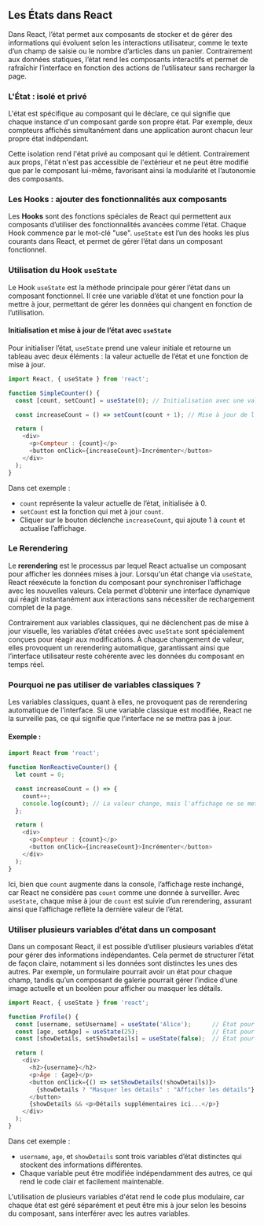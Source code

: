 ## Les États dans React

Dans React, l’état permet aux composants de stocker et de gérer des informations qui évoluent selon les interactions utilisateur, comme le texte d’un champ de saisie ou le nombre d’articles dans un panier. Contrairement aux données statiques, l’état rend les composants interactifs et permet de rafraîchir l’interface en fonction des actions de l’utilisateur sans recharger la page.

### L'État : isolé et privé

L'état est spécifique au composant qui le déclare, ce qui signifie que chaque instance d'un composant garde son propre état. Par exemple, deux compteurs affichés simultanément dans une application auront chacun leur propre état indépendant.

Cette isolation rend l'état privé au composant qui le détient. Contrairement aux props, l'état n'est pas accessible de l'extérieur et ne peut être modifié que par le composant lui-même, favorisant ainsi la modularité et l’autonomie des composants.

### Les Hooks : ajouter des fonctionnalités aux composants

Les **Hooks** sont des fonctions spéciales de React qui permettent aux composants d’utiliser des fonctionnalités avancées comme l’état. Chaque Hook commence par le mot-clé "use". `useState` est l’un des hooks les plus courants dans React, et permet de gérer l’état dans un composant fonctionnel.

### Utilisation du Hook `useState`

Le Hook `useState` est la méthode principale pour gérer l’état dans un composant fonctionnel. Il crée une variable d’état et une fonction pour la mettre à jour, permettant de gérer les données qui changent en fonction de l’utilisation.

#### Initialisation et mise à jour de l’état avec `useState`

Pour initialiser l’état, `useState` prend une valeur initiale et retourne un tableau avec deux éléments : la valeur actuelle de l’état et une fonction de mise à jour.

```javascript
import React, { useState } from 'react';

function SimpleCounter() {
  const [count, setCount] = useState(0); // Initialisation avec une valeur de départ de 0

  const increaseCount = () => setCount(count + 1); // Mise à jour de l’état

  return (
    <div>
      <p>Compteur : {count}</p>
      <button onClick={increaseCount}>Incrémenter</button>
    </div>
  );
}
```

Dans cet exemple :
- `count` représente la valeur actuelle de l’état, initialisée à 0.
- `setCount` est la fonction qui met à jour `count`.
- Cliquer sur le bouton déclenche `increaseCount`, qui ajoute 1 à `count` et actualise l’affichage.

### Le Rerendering

Le **rerendering** est le processus par lequel React actualise un composant pour afficher les données mises à jour. Lorsqu'un état change via `useState`, React réexécute la fonction du composant pour synchroniser l’affichage avec les nouvelles valeurs. Cela permet d’obtenir une interface dynamique qui réagit instantanément aux interactions sans nécessiter de rechargement complet de la page.

Contrairement aux variables classiques, qui ne déclenchent pas de mise à jour visuelle, les variables d’état créées avec `useState` sont spécialement conçues pour réagir aux modifications. À chaque changement de valeur, elles provoquent un rerendering automatique, garantissant ainsi que l’interface utilisateur reste cohérente avec les données du composant en temps réel.

### Pourquoi ne pas utiliser de variables classiques ?

Les variables classiques, quant à elles, ne provoquent pas de rerendering automatique de l’interface. Si une variable classique est modifiée, React ne la surveille pas, ce qui signifie que l’interface ne se mettra pas à jour.

#### Exemple :

```javascript
import React from 'react';

function NonReactiveCounter() {
  let count = 0;

  const increaseCount = () => {
    count++;
    console.log(count); // La valeur change, mais l'affichage ne se met pas à jour.
  };

  return (
    <div>
      <p>Compteur : {count}</p>
      <button onClick={increaseCount}>Incrémenter</button>
    </div>
  );
}
```

Ici, bien que `count` augmente dans la console, l’affichage reste inchangé, car React ne considère pas `count` comme une donnée à surveiller. Avec `useState`, chaque mise à jour de `count` est suivie d’un rerendering, assurant ainsi que l’affichage reflète la dernière valeur de l’état.

### Utiliser plusieurs variables d’état dans un composant

Dans un composant React, il est possible d’utiliser plusieurs variables d’état pour gérer des informations indépendantes. Cela permet de structurer l’état de façon claire, notamment si les données sont distinctes les unes des autres. Par exemple, un formulaire pourrait avoir un état pour chaque champ, tandis qu’un composant de galerie pourrait gérer l’indice d’une image actuelle et un booléen pour afficher ou masquer les détails.

```javascript
import React, { useState } from 'react';

function Profile() {
  const [username, setUsername] = useState('Alice');      // État pour le nom d'utilisateur
  const [age, setAge] = useState(25);                     // État pour l’âge
  const [showDetails, setShowDetails] = useState(false);  // État pour afficher ou masquer les détails

  return (
    <div>
      <h2>{username}</h2>
      <p>Âge : {age}</p>
      <button onClick={() => setShowDetails(!showDetails)}>
        {showDetails ? "Masquer les détails" : "Afficher les détails"}
      </button>
      {showDetails && <p>Détails supplémentaires ici...</p>}
    </div>
  );
}
```

Dans cet exemple :
- `username`, `age`, et `showDetails` sont trois variables d’état distinctes qui stockent des informations différentes.
- Chaque variable peut être modifiée indépendamment des autres, ce qui rend le code clair et facilement maintenable.

L'utilisation de plusieurs variables d'état rend le code plus modulaire, car chaque état est géré séparément et peut être mis à jour selon les besoins du composant, sans interférer avec les autres variables.
